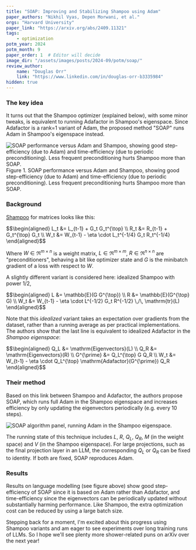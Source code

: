 ```yaml
---
title: "SOAP: Improving and Stabilizing Shampoo using Adam"
paper_authors: "Nikhil Vyas, Depen Morwani, et al."
orgs: "Harvard University"
paper_link: "https://arxiv.org/abs/2409.11321"
tags:
    - optimization
potm_year: 2024
potm_month: 9
paper_order: 1  # Editor will decide
image_dir: "/assets/images/posts/2024-09/potm/soap/"
review_author:
    name: "Douglas Orr"
    link: "https://www.linkedin.com/in/douglas-orr-b3335984"
hidden: true
---
```


### The key idea

It turns out that the Shampoo optimizer (explained below), with some minor tweaks, is equivalent to running Adafactor in Shampoo's eigenspace. Since Adafactor is a rank=1 variant of Adam, the proposed method "SOAP" runs Adam in Shampoo's eigenspace instead.

<img class="constrained_img_large" src="{{ page.image_dir | append: 'headline.png' | relative_url }}" alt="SOAP performance versus Adam and Shampoo, showing good step-efficiency (due to Adam) and time-efficiency (due to periodic preconditioning). Less frequent preconditioning hurts Shampoo more than SOAP.">
<figcaption>Figure 1. SOAP performance versus Adam and Shampoo, showing good step-efficiency (due to Adam) and time-efficiency (due to periodic preconditioning). Less frequent preconditioning hurts Shampoo more than SOAP.</figcaption>

### Background

[Shampoo](https://arxiv.org/abs/1802.09568) for matrices looks like this:

<div>$$\begin{aligned}
L_t &= L_{t-1} + G_t G_t^{\top} \\
R_t &= R_{t-1} + G_t^{\top} G_t \\
W_t &= W_{t-1} - \eta \cdot L_t^{-1/4} G_t R_t^{-1/4}
\end{aligned}$$</div>

Where $W \in \Re^{m \times n}$ is a weight matrix, $L\in \Re^{m \times m}$, $R\in \Re^{n \times n}$ are "preconditioners", behaving a bit like optimizer state and $G$ is the minibatch gradient of a loss with respect to $W$.

A slightly different variant is considered here: idealized Shampoo with power $1/2$,

<div>$$\begin{aligned}
L &= \mathbb{E}(G G^{\top}) \\
R &= \mathbb{E}(G^{\top} G) \\
W_t &= W_{t-1} - \eta \cdot L^{-1/2} G_t R^{-1/2} \,/\, \mathrm{tr}(L)
\end{aligned}$$</div>

Note that this _idealized_ variant takes an expectation over gradients from the dataset, rather than a running average as per practical implementations. The authors show that the last line is equivalent to idealized Adafactor in the _Shampoo eigenspace_:

<div>$$\begin{aligned}
Q_L &= \mathrm{Eigenvectors}(L) \\
Q_R &= \mathrm{Eigenvectors}(R) \\
G^{\prime} &= Q_L^{\top} G Q_R \\
W_t &= W_{t-1} - \eta \cdot Q_L^{\top} \mathrm{Adafactor}(G^{\prime}) Q_R
\end{aligned}$$</div>

### Their method

Based on this link between Shampoo and Adafactor, the authors propose SOAP, which runs full Adam in the Shampoo eigenspace and increases efficiency by only updating the eigenvectors periodically (e.g. every 10 steps).

<img class="constrained_img_large" src="{{ page.image_dir | append: 'algorithm.png' | relative_url }}" alt="SOAP algorithm panel, running Adam in the Shampoo eigenspace.">

The running state of this technique includes $L$, $R$, $Q_L$, $Q_R$, $M$ (in the weight space) and $V$ (in the Shampoo eigenspace). For large projections, such as the final projection layer in an LLM, the corresponding $Q_L$ or $Q_R$ can be fixed to identity. If both are fixed, SOAP reproduces Adam.

### Results

Results on language modelling (see figure above) show good step-efficiency of SOAP since it is based on Adam rather than Adafactor, and time-efficiency since the eigenvectors can be periodically updated without substantially harming performance. Like Shampoo, the extra optimization cost can be reduced by using a large batch size.

Stepping back for a moment, I'm excited about this progress using Shampoo variants and am eager to see experiments over long training runs of LLMs. So I hope we'll see plenty more shower-related puns on arXiv over the next year!
